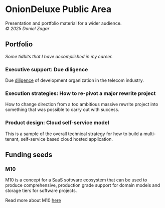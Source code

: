 # OnionDeluxe Public Area

Presentation and portfolio material for a wider audience.  
_&copy; 2025 Daniel Zagar_


## Portfolio

_Some tidbits that I have accomplished in my career._

### Executive support: Due diligence

Due [diligence](Portfolio/DD.md) of development organization in the telecom industry.  

### Execution strategies: How to re-pivot a major rewrite project

How to change direction from a too ambitious massive rewrite project into something that was possible to carry out with success.  

### Product design: Cloud self-service model

This is a sample of the overall technical strategy for how to build a multi-tenant, self-service based cloud hosted application.  


## Funding seeds

### M10    

M10 is a concept for a SaaS software ecosystem that can be used to produce comprehensive, production grade support for domain models and storage tiers for software projects.  

Read more about M10 [here](Concepts/M10.md)  